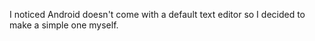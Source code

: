 I noticed Android doesn't come with a default text editor so I decided to make a simple one myself.
